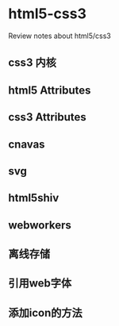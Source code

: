# html5-css3
Review notes about html5/css3

<h2>css3 内核</h2>
<h2>html5 Attributes</h2>
<h2>css3 Attributes</h2>
<h2>cnavas</h2>
<h2>svg</h2>
<h2>html5shiv</h2>
<h2>webworkers</h2>
<h2>离线存储</h2>
<h2>引用web字体</h2>
<h2>添加icon的方法</h2>


